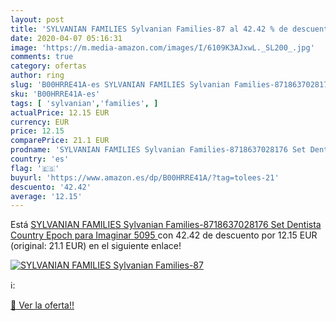 ```yaml
---
layout: post
title: 'SYLVANIAN FAMILIES Sylvanian Families-87 al 42.42 % de descuento'
date: 2020-04-07 05:16:31
image: 'https://m.media-amazon.com/images/I/6109K3AJxwL._SL200_.jpg'
comments: true
category: ofertas
author: ring
slug: 'B00HRRE41A-es SYLVANIAN FAMILIES Sylvanian Families-8718637028176 Set...'
sku: 'B00HRRE41A-es'
tags: [ 'sylvanian','families', ]
actualPrice: 12.15 EUR
currency: EUR
price: 12.15
comparePrice: 21.1 EUR
prodname: 'SYLVANIAN FAMILIES Sylvanian Families-8718637028176 Set Dentista Country  Epoch para Imaginar 5095 '
country: 'es'
flag: '🇪🇸'
buyurl: 'https://www.amazon.es/dp/B00HRRE41A/?tag=tolees-21'
descuento: '42.42'
average: '12.15'
---
```


Está [SYLVANIAN FAMILIES Sylvanian Families-8718637028176 Set Dentista Country  Epoch para Imaginar 5095 ](https://www.amazon.es/dp/B00HRRE41A/?tag=tolees-21) con 42.42 de descuento por 12.15 EUR (original: 21.1 EUR) en el siguiente enlace!

[![SYLVANIAN FAMILIES Sylvanian Families-87](https://m.media-amazon.com/images/I/6109K3AJxwL._SL200_.jpg)](https://www.amazon.es/dp/B00HRRE41A/?tag=tolees-21)

ℹ️:


[🛒 Ver la oferta!!](https://www.amazon.es/dp/B00HRRE41A/?tag=tolees-21)
